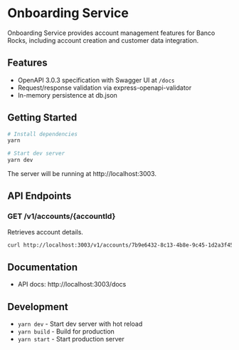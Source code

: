 # Onboarding Service

Onboarding Service provides account management features for Banco Rocks, including account creation and customer data integration.

## Features

- OpenAPI 3.0.3 specification with Swagger UI at `/docs`
- Request/response validation via express-openapi-validator
- In-memory persistence at db.json

## Getting Started

```bash
# Install dependencies
yarn

# Start dev server
yarn dev
```

The server will be running at http://localhost:3003.

## API Endpoints

### GET /v1/accounts/{accountId}

Retrieves account details.

```bash
curl http://localhost:3003/v1/accounts/7b9e6432-8c13-4b8e-9c45-1d2a3f456b78
```

## Documentation

- API docs: http://localhost:3003/docs

## Development

- `yarn dev` - Start dev server with hot reload
- `yarn build` - Build for production
- `yarn start` - Start production server
 